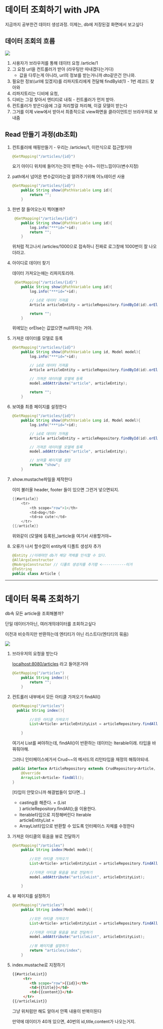 
# 데이터 조회하기 with JPA

지금까지 공부한건 데이터 생성과정.
이제는, db에 저장된걸 화면에서 보고싶다

## 데이터 조회의 흐름

![](https://i.imgur.com/j1jL21R.png)

1. 사용자가 브라우저를 통해 데이터 요청 /article/1
2. 그 요청 url을 컨트롤러가 받아 (라우팅만 따내겠다는거다)
    - 값을 다루는게 아니라, url의 정보를 받는거니까 dto같은건 안나와.
3. 필요한 정보(url에 있겠지)를 리파지토리에게 전달해 findById(1) - 1번 레코드 찾아와
4. 리파지토리는 디비에 요청, 
5. 디비는 그걸 찾아서 엔티티로 내줘 - 컨트롤러가 먼저 받아.
6. 컨트롤러가 받은다음에 그걸 처리할걸 처리해, 이걸 모델이 받는다
7. 그거를 이제 view에서 받아서 최종적으로 view화면을 클라이언트인 브라우저로 보내줌

##  Read 만들기 과정(db조회)

1. 컨트롤러에 매핑만들기 - 우리는 /articles/1, 이런식으로 접근할거야
    
    ```java
    @GetMapping("/articles/{id}")
    ```
    
    요기 아이디 위치에 들어가는것이 변하는 수야~ 이런느낌이다(변수지정)
    

2. path에서 넘어온 변수값이라는걸 알려주기위해 어노테이션 사용
    
    ```java
    @GetMapping("/articles/{id}")
        public String show(@PathVariable Long id){
            return "";
        }
    ```
    

3. 한번 잘 들어오는지 찍어볼까?
    
    ```java
     @GetMapping("/articles/{id}")
        public String show(@PathVariable Long id){
            log.info("***id="+id);
            return "";
        }
    ```
    
    위처럼 적고나서 /articles/1000으로 접속하니 진짜로 로그창에 1000번이 잘 나오더라고.
    

4. 아이디로 데이터 찾기
    
    데이터 가져오는애는 리파지토리야.
    
    ```java
     @GetMapping("/articles/{id}")
        public String show(@PathVariable Long id){
            log.info("***id="+id);
    
            // id로 데이터 가져옴
            Article articleEntity = articleRepository.findById(id).orElse(null);
    
            return "";
        }
    ```
    
    위에있는 orElse는 값없으면 null하자는 거야.
    

5. 가져온 데이터를 모델로 등록
    
    ```java
    @GetMapping("/articles/{id}")
        public String show(@PathVariable Long id, Model model){
            log.info("***id="+id);
    
            // id로 데이터 가져옴
            Article articleEntity = articleRepository.findById(id).orElse(null);
    
            // 가져온 데이터를 모델에 등록
            model.addAttribute("article", articleEntity);
            
            return "";
        }
    ```
    

6. 보여줄 최종 페이지를 설정한다
    
    ```java
    @GetMapping("/articles/{id}")
        public String show(@PathVariable Long id, Model model){
            log.info("***id="+id);
    
            // id로 데이터 가져옴
            Article articleEntity = articleRepository.findById(id).orElse(null);
    
            // 가져온 데이터를 모델에 등록
            model.addAttribute("article", articleEntity);
    
            // 보여줄 페이지를 설정
            return "show";
        }
    ```
    

7. show.mustache파일을 제작한다
    
    이미 불러올 header, footer 들이 있으면 그런거 넣으면되지.
    
    ```java
    {{#article}} 
        <tr>
            <th scope="row">1</th>
            <td>dog</td>
            <td>so cute!</td>
        </tr>
    {{/article}}
    ```
    
    위와같이 (모델에 등록된_)article을 여기서 사용할거야~ 
    

8. 오류가 나서 할수없이 entity에 디폴트 생성자 추가
    
    ```java
    @Entity //이래먀만 db가 해당 객체를 인식할 수 있다.
    @AllArgsConstructor
    @NoArgsConstructor // 디폴트 생성자를 추가함 <-----------이거
    @ToString
    public class Article {
    ```





---



# 데이터 목록 조회하기

db속 모든 article을 조회해볼까?

단일 데이터가아닌, 여러개의데이터를 조회하고싶다

이전과 비슷하지만 반환하는데 엔티티가 아닌 리스트다(엔티티의 묶음)

![](https://i.imgur.com/Xcx7rb0.png)


1. 브라우저의 요청을 받는다
    
    [localhost:8080/articles](http://localhost:8080/articles)  라고 들어온거야
    
    ```java
    @GetMapping("/articles")
        public String index(){
            return "";
        }
    ```
    

2. 컨트롤러 내부에서 모든 아티클 가져오기 findAll()
    
    ```java
    @GetMapping("/articles")
      public String index(){
            
            //모든 아티클 가져오기
            List<Article> articleEntityList = articleRepository.findAll();
            
        }
    ```
    
    여기서 List를 써야하는데, findAll()이 반환하는 데이터는 Iterable이래. 타입을 바꿔줘야해.
    
    그러니 인터페이스에가서 Crud~~의 메서드의 리턴타입을 재정의 해줘야되네.
    
    ```java
    public interface ArticleRepository extends CrudRepository<Article, Long> {
        @Override
        ArrayList<Article> findAll();
    }
    ```
    
    [타입이 안맞으니까 해결법들이 있다면…]
    
    - casting을 해준다. = (List<Article>) articleRepository.findAll();을 이용한다.
    - Iterable타입으로 지정해버린다 Iterable<Article> articleEntityList =
    - ArrayList타입으로 반환할 수 있도록 인터페이스 자체를 수정한다

3. 가져온 아티클의 묶음을 뷰로 전달하기
    
    ```java
    @GetMapping("/articles")
        public String index(Model model){
            
            //모든 아티클 가져오기
            List<Article> articleEntityList = articleRepository.findAll();
            
            //가져온 아티클 묶음을 뷰로 전달하기
            model.addAttribute("articleList", articleEntityList);
            
        }
    ```
    

4. 뷰 페이지를 설정하기
    
    ```java
    @GetMapping("/articles")
        public String index(Model model){
            
            //모든 아티클 가져오기
            List<Article> articleEntityList = articleRepository.findAll();
            
            //가져온 아티클 묶음을 뷰로 전달하기
            model.addAttribute("articleList", articleEntityList);
            
            //뷰 페이지를 설정하기
            return "articles/index";
        }
    ```
    

5. index.mustache로 지정하기
    
    ```html
    {{#articleList}}
         <tr>
            <th scope="row">{{id}}</th>
            <td>{{title}}</td>
            <td>{{content}}</td>
         </tr>
    {{/articleList}}
    ```
    
    그냥 위처럼만 해도 알아서 안쪽 내용이 반복이된다
    
    만약에 데이터가 40개 있으면, 40번의 id,title,content가 나오는거지.





